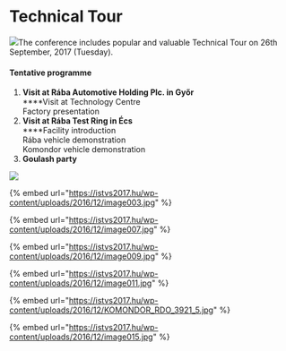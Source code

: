 # Technical Tour

![](<../.gitbook/assets/technical tour (1).png>)The conference includes popular and valuable Technical Tour on 26th September, 2017 (Tuesday).

#### Tentative programme

1. **Visit at Rába Automotive Holding Plc. in Győr**\
   ****Visit at Technology Centre\
   Factory presentation
2. **Visit at Rába Test Ring in Écs**\
   ****Facility introduction\
   Rába vehicle demonstration\
   Komondor vehicle demonstration
3. **Goulash party**

![](http://istvs2017.hu/wp-content/uploads/2016/12/image001.jpg)

{% embed url="https://istvs2017.hu/wp-content/uploads/2016/12/image003.jpg" %}

{% embed url="https://istvs2017.hu/wp-content/uploads/2016/12/image007.jpg" %}

{% embed url="https://istvs2017.hu/wp-content/uploads/2016/12/image009.jpg" %}

{% embed url="https://istvs2017.hu/wp-content/uploads/2016/12/image011.jpg" %}

{% embed url="https://istvs2017.hu/wp-content/uploads/2016/12/KOMONDOR_RDO_3921_5.jpg" %}

{% embed url="https://istvs2017.hu/wp-content/uploads/2016/12/image015.jpg" %}



<figure><img src="../.gitbook/assets/technical tour.png" alt=""><figcaption></figcaption></figure>





